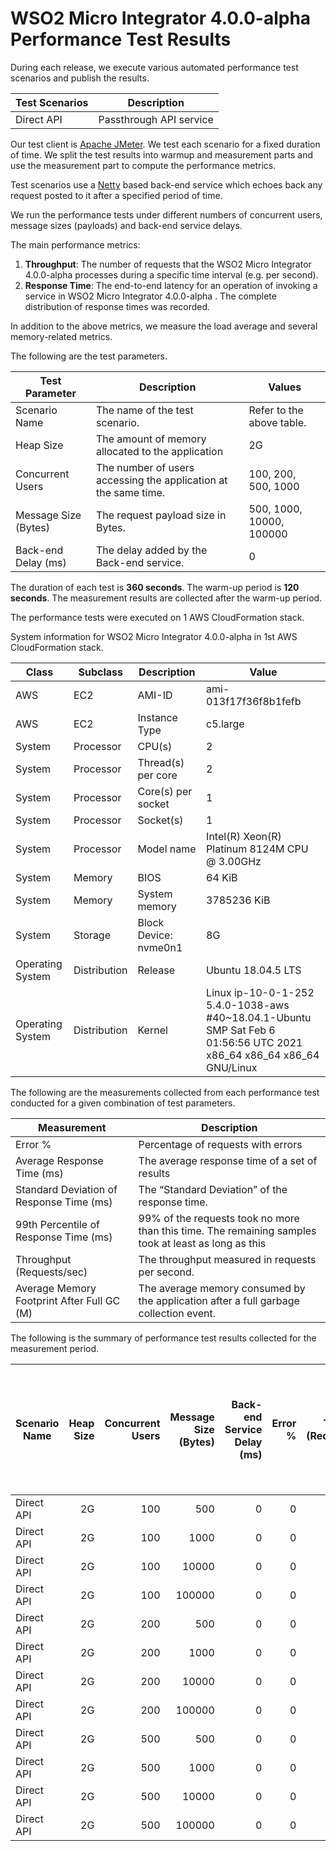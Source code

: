# WSO2 Micro Integrator 4.0.0-alpha Performance Test Results

During each release, we execute various automated performance test scenarios and publish the results.

| Test Scenarios | Description |
| --- | --- |
| Direct API | Passthrough API service |

Our test client is [Apache JMeter](https://jmeter.apache.org/index.html). We test each scenario for a fixed duration of
time. We split the test results into warmup and measurement parts and use the measurement part to compute the
performance metrics.

Test scenarios use a [Netty](https://netty.io/) based back-end service which echoes back any request
posted to it after a specified period of time.

We run the performance tests under different numbers of concurrent users, message sizes (payloads) and back-end service
delays.

The main performance metrics:

1. **Throughput**: The number of requests that the WSO2 Micro Integrator 4.0.0-alpha processes during a specific time interval (e.g. per second).
2. **Response Time**: The end-to-end latency for an operation of invoking a service in WSO2 Micro Integrator 4.0.0-alpha . The complete distribution of response times was recorded.

In addition to the above metrics, we measure the load average and several memory-related metrics.

The following are the test parameters.

| Test Parameter | Description | Values |
| --- | --- | --- |
| Scenario Name | The name of the test scenario. | Refer to the above table. |
| Heap Size | The amount of memory allocated to the application | 2G |
| Concurrent Users | The number of users accessing the application at the same time. | 100, 200, 500, 1000 |
| Message Size (Bytes) | The request payload size in Bytes. | 500, 1000, 10000, 100000 |
| Back-end Delay (ms) | The delay added by the Back-end service. | 0 |

The duration of each test is **360 seconds**. The warm-up period is **120 seconds**.
The measurement results are collected after the warm-up period.

The performance tests were executed on 1 AWS CloudFormation stack.


System information for WSO2 Micro Integrator 4.0.0-alpha in 1st AWS CloudFormation stack.

| Class | Subclass | Description | Value |
| --- | --- | --- | --- |
| AWS | EC2 | AMI-ID | ami-013f17f36f8b1fefb |
| AWS | EC2 | Instance Type | c5.large |
| System | Processor | CPU(s) | 2 |
| System | Processor | Thread(s) per core | 2 |
| System | Processor | Core(s) per socket | 1 |
| System | Processor | Socket(s) | 1 |
| System | Processor | Model name | Intel(R) Xeon(R) Platinum 8124M CPU @ 3.00GHz |
| System | Memory | BIOS | 64 KiB |
| System | Memory | System memory | 3785236 KiB |
| System | Storage | Block Device: nvme0n1 | 8G |
| Operating System | Distribution | Release | Ubuntu 18.04.5 LTS |
| Operating System | Distribution | Kernel | Linux ip-10-0-1-252 5.4.0-1038-aws #40~18.04.1-Ubuntu SMP Sat Feb 6 01:56:56 UTC 2021 x86_64 x86_64 x86_64 GNU/Linux |


The following are the measurements collected from each performance test conducted for a given combination of
test parameters.

| Measurement | Description |
| --- | --- |
| Error % | Percentage of requests with errors |
| Average Response Time (ms) | The average response time of a set of results |
| Standard Deviation of Response Time (ms) | The “Standard Deviation” of the response time. |
| 99th Percentile of Response Time (ms) | 99% of the requests took no more than this time. The remaining samples took at least as long as this |
| Throughput (Requests/sec) | The throughput measured in requests per second. |
| Average Memory Footprint After Full GC (M) | The average memory consumed by the application after a full garbage collection event. |

The following is the summary of performance test results collected for the measurement period.

|  Scenario Name | Heap Size | Concurrent Users | Message Size (Bytes) | Back-end Service Delay (ms) | Error % | Throughput (Requests/sec) | Average Response Time (ms) | Standard Deviation of Response Time (ms) | 99th Percentile of Response Time (ms) | WSO2 Micro Integrator 4.0.0-alpha GC Throughput (%) | Average WSO2 Micro Integrator 4.0.0-alpha Memory Footprint After Full GC (M) |
|---|---:|---:|---:|---:|---:|---:|---:|---:|---:|---:|---:|
|  Direct API | 2G | 100 | 500 | 0 | 0 | 4125.04 | 24.16 | 38.13 | 108 | 92.19 | 216.558 |
|  Direct API | 2G | 100 | 1000 | 0 | 0 | 4121.32 | 24.18 | 39.67 | 108 | N/A | N/A |
|  Direct API | 2G | 100 | 10000 | 0 | 0 | 3503.91 | 28.44 | 32.71 | 116 | N/A | N/A |
|  Direct API | 2G | 100 | 100000 | 0 | 0 | 1513.88 | 65.85 | 33.94 | 149 | N/A | N/A |
|  Direct API | 2G | 200 | 500 | 0 | 0 | 4184.87 | 47.68 | 54.89 | 159 | N/A | N/A |
|  Direct API | 2G | 200 | 1000 | 0 | 0 | 4133.7 | 48.29 | 60.94 | 159 | N/A | N/A |
|  Direct API | 2G | 200 | 10000 | 0 | 0 | 3557.68 | 56.08 | 40.49 | 166 | N/A | N/A |
|  Direct API | 2G | 200 | 100000 | 0 | 0 | 1457.06 | 136.96 | 47.72 | 248 | N/A | N/A |
|  Direct API | 2G | 500 | 500 | 0 | 0 | 4146.21 | 120.44 | 92.28 | 315 | N/A | N/A |
|  Direct API | 2G | 500 | 1000 | 0 | 0 | 4131.18 | 120.85 | 97.18 | 325 | N/A | N/A |
|  Direct API | 2G | 500 | 10000 | 0 | 0 | 3511.84 | 142.18 | 83.09 | 321 | N/A | N/A |
|  Direct API | 2G | 500 | 100000 | 0 | 0 | 1198.54 | 416.94 | 85.66 | 639 | N/A | N/A |
